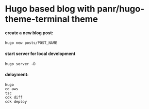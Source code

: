 # Hugo based blog with panr/hugo-theme-terminal theme

#### create a new blog post:

```
hugo new posts/POST_NAME
```

#### start server for local development

```
hugo server -D
```

#### deloyment: 

```
hugo 
cd aws
tsc
cdk diff
cdk deploy
```
